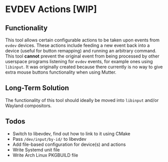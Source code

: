 # EVDEV Actions \[WIP]

## Functionality

This tool allows certain configurable actions to be taken upon events from `evdev` devices. These actions include feeding a new event back into a device (useful for button remapping) and running an arbitrary command. This tool **cannot** prevent the original event from being processed by other userspace programs listening for `evdev` events, for example ones using `libinput`. It was originally created because there currently is no way to give extra mouse buttons functionality when using Mutter.

## Long-Term Solution

The functionality of this tool should ideally be moved into `libinput` and/or Wayland compositors.

## Todos

- Switch to libevdev, find out how to link to it using CMake
- Pass `/dev/input/by-id/` to libevdev
- Add file-based configuration for device(s) and actions
- Write Systemd unit file
- Write Arch Linux PKGBUILD file
